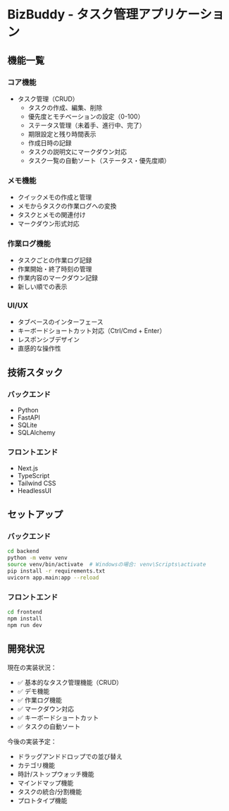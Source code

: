 # BizBuddy - タスク管理アプリケーション

## 機能一覧

### コア機能
- タスク管理（CRUD）
  - タスクの作成、編集、削除
  - 優先度とモチベーションの設定（0-100）
  - ステータス管理（未着手、進行中、完了）
  - 期限設定と残り時間表示
  - 作成日時の記録
  - タスクの説明文にマークダウン対応
  - タスク一覧の自動ソート（ステータス・優先度順）

### メモ機能
- クイックメモの作成と管理
- メモからタスクの作業ログへの変換
- タスクとメモの関連付け
- マークダウン形式対応

### 作業ログ機能
- タスクごとの作業ログ記録
- 作業開始・終了時刻の管理
- 作業内容のマークダウン記録
- 新しい順での表示

### UI/UX
- タブベースのインターフェース
- キーボードショートカット対応（Ctrl/Cmd + Enter）
- レスポンシブデザイン
- 直感的な操作性

## 技術スタック

### バックエンド
- Python
- FastAPI
- SQLite
- SQLAlchemy

### フロントエンド
- Next.js
- TypeScript
- Tailwind CSS
- HeadlessUI

## セットアップ

### バックエンド
```bash
cd backend
python -m venv venv
source venv/bin/activate  # Windowsの場合: venv\Scripts\activate
pip install -r requirements.txt
uvicorn app.main:app --reload
```

### フロントエンド
```bash
cd frontend
npm install
npm run dev
```

## 開発状況

現在の実装状況：
- ✅ 基本的なタスク管理機能（CRUD）
- ✅ デモ機能
- ✅ 作業ログ機能
- ✅ マークダウン対応
- ✅ キーボードショートカット
- ✅ タスクの自動ソート

今後の実装予定：
- ドラッグアンドドロップでの並び替え
- カテゴリ機能
- 時計/ストップウォッチ機能
- マインドマップ機能
- タスクの統合/分割機能
- プロトタイプ機能

